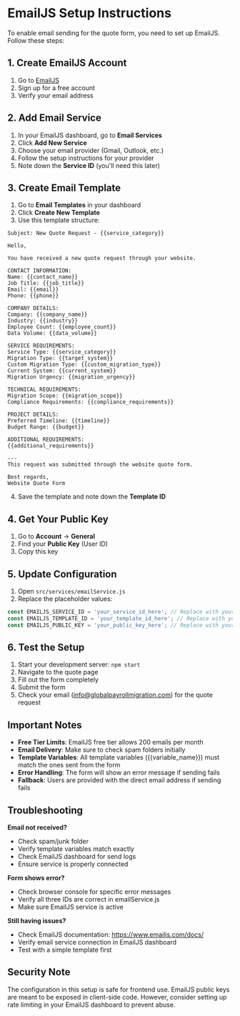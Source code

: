 # EmailJS Setup Instructions

To enable email sending for the quote form, you need to set up EmailJS. Follow these steps:

## 1. Create EmailJS Account

1. Go to [EmailJS](https://www.emailjs.com/)
2. Sign up for a free account
3. Verify your email address

## 2. Add Email Service

1. In your EmailJS dashboard, go to **Email Services**
2. Click **Add New Service**
3. Choose your email provider (Gmail, Outlook, etc.)
4. Follow the setup instructions for your provider
5. Note down the **Service ID** (you'll need this later)

## 3. Create Email Template

1. Go to **Email Templates** in your dashboard
2. Click **Create New Template**
3. Use this template structure:

```
Subject: New Quote Request - {{service_category}}

Hello,

You have received a new quote request through your website.

CONTACT INFORMATION:
Name: {{contact_name}}
Job Title: {{job_title}}
Email: {{email}}
Phone: {{phone}}

COMPANY DETAILS:
Company: {{company_name}}
Industry: {{industry}}
Employee Count: {{employee_count}}
Data Volume: {{data_volume}}

SERVICE REQUIREMENTS:
Service Type: {{service_category}}
Migration Type: {{target_system}}
Custom Migration Type: {{custom_migration_type}}
Current System: {{current_system}}
Migration Urgency: {{migration_urgency}}

TECHNICAL REQUIREMENTS:
Migration Scope: {{migration_scope}}
Compliance Requirements: {{compliance_requirements}}

PROJECT DETAILS:
Preferred Timeline: {{timeline}}
Budget Range: {{budget}}

ADDITIONAL REQUIREMENTS:
{{additional_requirements}}

---
This request was submitted through the website quote form.

Best regards,
Website Quote Form
```

4. Save the template and note down the **Template ID**

## 4. Get Your Public Key

1. Go to **Account** → **General**
2. Find your **Public Key** (User ID)
3. Copy this key

## 5. Update Configuration

1. Open `src/services/emailService.js`
2. Replace the placeholder values:

```javascript
const EMAILJS_SERVICE_ID = 'your_service_id_here'; // Replace with your Service ID
const EMAILJS_TEMPLATE_ID = 'your_template_id_here'; // Replace with your Template ID  
const EMAILJS_PUBLIC_KEY = 'your_public_key_here'; // Replace with your Public Key
```

## 6. Test the Setup

1. Start your development server: `npm start`
2. Navigate to the quote page
3. Fill out the form completely
4. Submit the form
5. Check your email (info@globalpayrollmigration.com) for the quote request

## Important Notes

- **Free Tier Limits**: EmailJS free tier allows 200 emails per month
- **Email Delivery**: Make sure to check spam folders initially
- **Template Variables**: All template variables ({{variable_name}}) must match the ones sent from the form
- **Error Handling**: The form will show an error message if sending fails
- **Fallback**: Users are provided with the direct email address if sending fails

## Troubleshooting

**Email not received?**
- Check spam/junk folder
- Verify template variables match exactly
- Check EmailJS dashboard for send logs
- Ensure service is properly connected

**Form shows error?**
- Check browser console for specific error messages
- Verify all three IDs are correct in emailService.js
- Make sure EmailJS service is active

**Still having issues?**
- Check EmailJS documentation: https://www.emailjs.com/docs/
- Verify email service connection in EmailJS dashboard
- Test with a simple template first

## Security Note

The configuration in this setup is safe for frontend use. EmailJS public keys are meant to be exposed in client-side code. However, consider setting up rate limiting in your EmailJS dashboard to prevent abuse.